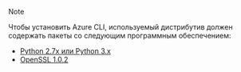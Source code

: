 > [!NOTE]
> Чтобы установить Azure CLI, используемый дистрибутив должен содержать пакеты со следующим программным обеспечением:
> * [Python 2.7x или Python 3.x](https://ww.python.org/downloads/)
> * [OpenSSL 1.0.2](https://www.openssl.org/source/)
